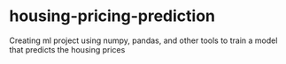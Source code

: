 # housing-pricing-prediction
Creating ml project using numpy, pandas, and other tools to train a model that predicts the housing prices
